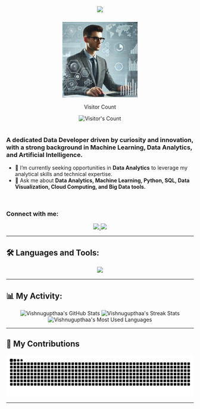 <h1 align="center">
  <img src="https://readme-typing-svg.herokuapp.com/?font=Inter&size=48&center=true&vCenter=true&width=700&height=70&color=4493F8&duration=3500&lines=Hi+There!+👋;+I'm+Vishnugupthaa+Ramidi(^_-)!;" />
</h1>

<div align="center"> 
  <img src="https://github.com/vishnugupthaa/vishnugupthaa/blob/main/github.webp" alt="Decided" width="40%" height="40%" />
  <p>Visitor Count</p>
  <img src="https://profile-counter.glitch.me/Vishnugupthaa/count.svg" alt="Visitor's Count" /><br>
</div>


<h1 align="center">
</h1>

### A dedicated Data Developer driven by curiosity and innovation, with a strong background in Machine Learning, Data Analytics, and Artificial Intelligence.

- 🌱 I’m currently seeking opportunities in **Data Analytics** to leverage my analytical skills and technical expertise.
- 💬 Ask me about **Data Analytics, Machine Learning, Python, SQL, Data Visualization, Cloud Computing, and Big Data tools.**

<br>

### Connect with me:
<div align="center">
  
  <a href="https://www.linkedin.com/in/vishnugupthaa/" target="_blank">
    <img src="https://img.shields.io/badge/LinkedIn-0077B5?style=for-the-badge&logo=linkedin&logoColor=white" />
  </a>
  
  <a href="https://www.instagram.com/vishnu_sonu873/" target="_blank">
    <img src="https://img.shields.io/badge/Instagram-E4405F?style=for-the-badge&logo=instagram&logoColor=white" />
  </a>
</div>

---

## 🛠️ **Languages and Tools:**

<p align="center">
  <!-- First set of skills -->
  <img src="https://skillicons.dev/icons?i=python,r,mysql,java,scala,typescript,git,github,azure,gcp,aws,linux,jenkins,vscode,visualstudio,pycharm,postman,idea,eclipse,blender,sklearn,bootstrap,django,html,css,js,php,mysql,selenium" />
</p>

---

## 📊 **My Activity:**

<div align="center">
  
  <img width="390" src="https://github-readme-stats.vercel.app/api?username=vishnugupthaa&show_icons=true&count_private=true&theme=transparent&locale=en" alt="Vishnugupthaa's GitHub Stats" />
  <img width="390" src="https://github-readme-streak-stats.herokuapp.com/?user=vishnugupthaa&theme=transparent&count_private=true&border_radius=10&locale=en" alt="Vishnugupthaa's Streak Stats" />
  <img width=325 src="https://github-readme-stats.vercel.app/api/top-langs?username=vishnugupthaa&theme=transparent&layout=donut&hide=css&langs_count=8&border_radius=10&show_icons=true&locale=en" alt="Vishnugupthaa's Most Used Languages" />
  
</div>

---

## 🐍 **My Contributions**

<div align="center">
  <picture>
    <source media="(prefers-color-scheme: dark)" srcset="https://raw.githubusercontent.com/ChijiokeOkorji/ChijiokeOkorji/output/github-contribution-grid-snake-dark.svg" />
    <source media="(prefers-color-scheme: light)" srcset="https://raw.githubusercontent.com/ChijiokeOkorji/ChijiokeOkorji/output/github-contribution-grid-snake.svg" />
    <img alt="github-snake" src="https://raw.githubusercontent.com/ChijiokeOkorji/ChijiokeOkorji/output/github-contribution-grid-snake.svg" />
  </picture>
</div>

---
